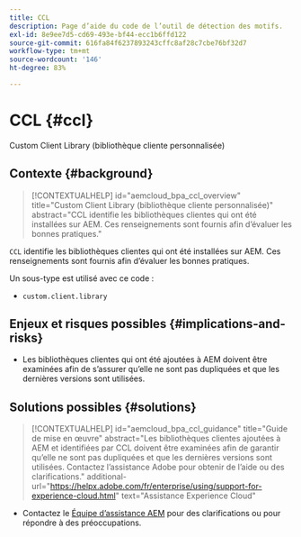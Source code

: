 ```yaml
---
title: CCL
description: Page d’aide du code de l’outil de détection des motifs.
exl-id: 8e9ee7d5-cd69-493e-bf44-ecc1b6ffd122
source-git-commit: 616fa84f6237893243cffc8af28c7cbe76bf32d7
workflow-type: tm+mt
source-wordcount: '146'
ht-degree: 83%

---
```


# CCL {#ccl}

Custom Client Library (bibliothèque cliente personnalisée)

## Contexte {#background}

>[!CONTEXTUALHELP]
>id="aemcloud_bpa_ccl_overview"
>title="Custom Client Library (bibliothèque cliente personnalisée)"
>abstract="CCL identifie les bibliothèques clientes qui ont été installées sur AEM. Ces renseignements sont fournis afin d’évaluer les bonnes pratiques."

`CCL` identifie les bibliothèques clientes qui ont été installées sur AEM. Ces renseignements sont fournis afin d’évaluer les bonnes pratiques.

Un sous-type est utilisé avec ce code :
* `custom.client.library`

## Enjeux et risques possibles {#implications-and-risks}

* Les bibliothèques clientes qui ont été ajoutées à AEM doivent être examinées afin de s’assurer qu’elle ne sont pas dupliquées et que les dernières versions sont utilisées.

## Solutions possibles {#solutions}

>[!CONTEXTUALHELP]
>id="aemcloud_bpa_ccl_guidance"
>title="Guide de mise en œuvre"
>abstract="Les bibliothèques clientes ajoutées à AEM et identifiées par CCL doivent être examinées afin de garantir qu’elle ne sont pas dupliquées et que les dernières versions sont utilisées. Contactez l’assistance Adobe pour obtenir de l’aide ou des clarifications."
>additional-url="https://helpx.adobe.com/fr/enterprise/using/support-for-experience-cloud.html" text="Assistance Experience Cloud"

* Contactez le [Équipe d’assistance AEM](https://helpx.adobe.com/fr/enterprise/using/support-for-experience-cloud.html) pour des clarifications ou pour répondre à des préoccupations.
